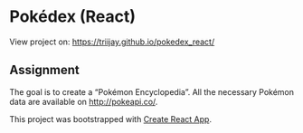 # Pokédex (React)
View project on: https://triijay.github.io/pokedex_react/

## Assignment
The goal is to create a “Pokémon Encyclopedia”. All the necessary Pokémon data are available on http://pokeapi.co/.

This project was bootstrapped with [Create React App](https://github.com/facebook/create-react-app).
